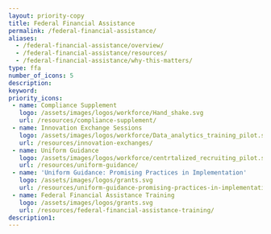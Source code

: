 ```yaml
---
layout: priority-copy
title: Federal Financial Assistance
permalink: /federal-financial-assistance/
aliases:
  - /federal-financial-assistance/overview/
  - /federal-financial-assistance/resources/
  - /federal-financial-assistance/why-this-matters/
type: ffa
number_of_icons: 5
description: 
keyword: 
priority_icons: 
 - name: Compliance Supplement
   logo: /assets/images/logos/workforce/Hand_shake.svg
   url: /resources/compliance-supplement/
 - name: Innovation Exchange Sessions
   logo: /assets/images/logos/workforce/Data_analytics_training_pilot.svg
   url: /resources/innovation-exchanges/
 - name: Uniform Guidance
   logo: /assets/images/logos/workforce/centrtalized_recruiting_pilot.svg
   url: /resources/uniform-guidance/
 - name: 'Uniform Guidance: Promising Practices in Implementation'
   logo: /assets/images/logos/grants.svg
   url: /resources/uniform-guidance-promising-practices-in-implementation/
 - name: Federal Financial Assistance Training
   logo: /assets/images/logos/grants.svg
   url: /resources/federal-financial-assistance-training/
description1:
---
```




